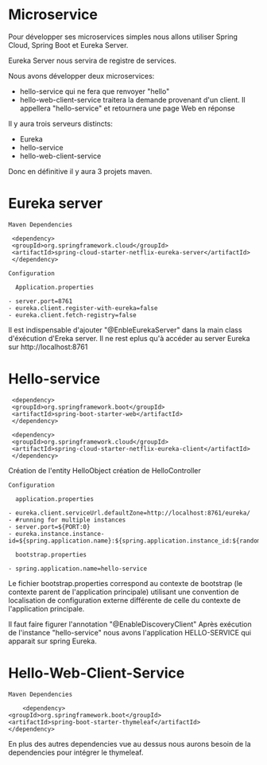 # Microservice
Pour développer ses microservices simples nous allons utiliser Spring Cloud, Spring Boot et Eureka Server.

Eureka Server nous servira de registre de services.

Nous avons développer deux microservices:
  - hello-service qui ne fera que renvoyer "hello"
  - hello-web-client-service traitera la demande provenant d'un client. Il appellera "hello-service" et retournera une page Web en réponse
  
Il y aura trois serveurs distincts:
  - Eureka
  - hello-service
  - hello-web-client-service
  
Donc en définitive il y aura 3 projets maven.

# Eureka server
    Maven Dependencies
  
     <dependency>
     <groupId>org.springframework.cloud</groupId>
     <artifactId>spring-cloud-starter-netflix-eureka-server</artifactId>
     </dependency>

    Configuration
    
      Application.properties
    
    - server.port=8761
    - eureka.client.register-with-eureka=false
    - eureka.client.fetch-registry=false
    
Il est indispensable d'ajouter "@EnbleEurekaServer" dans la main class d'éxécution d'Ereka server.
Il ne rest eplus qu'à accéder au server Eureka sur http://localhost:8761

# Hello-service
    
     <dependency>
     <groupId>org.springframework.boot</groupId>
     <artifactId>spring-boot-starter-web</artifactId>
     </dependency>

     <dependency>
     <groupId>org.springframework.cloud</groupId>
     <artifactId>spring-cloud-starter-netflix-eureka-client</artifactId>
     </dependency>

Création de l'entity HelloObject
création de HelloController

    Configuration
    
      application.properties
      
    - eureka.client.serviceUrl.defaultZone=http://localhost:8761/eureka/
    - #running for multiple instances
    - server.port=${PORT:0}
    - eureka.instance.instance-id=${spring.application.name}:${spring.application.instance_id:${random.value}}
    
      bootstrap.properties
      
    - spring.application.name=hello-service

Le fichier bootstrap.properties correspond au contexte de bootstrap (le contexte parent de l'application principale) utilisant une convention de localisation de
configuration externe différente de celle du contexte de l'application principale.

Il faut faire figurer l'annotation "@EnableDiscoveryClient"
Après exécution de l'instance "hello-service" nous avons l'application HELLO-SERVICE qui apparait sur spring Eureka.

# Hello-Web-Client-Service

    Maven Dependencies
    
    	<dependency>
	<groupId>org.springframework.boot</groupId>
	<artifactId>spring-boot-starter-thymeleaf</artifactId>
	</dependency>
    
En plus des autres dependencies vue au dessus nous aurons besoin de la dependencies pour intégrer le thymeleaf.
    

 

